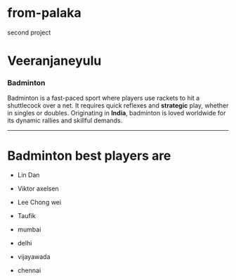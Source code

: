 # from-palaka
second project
# Veeranjaneyulu
### Badminton

Badminton is a fast-paced sport where players use rackets to hit a shuttlecock over a net. It requires quick reflexes and **strategic** play, whether in singles or doubles. Originating in **India**, badminton is loved worldwide for its dynamic rallies and skillful demands.

--------   ----- ------- ---
# Badminton best players are
- Lin Dan
- Viktor axelsen
- Lee Chong wei
- Taufik

- mumbai
- delhi
- vijayawada
- chennai